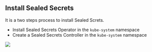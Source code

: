 ## Install Sealed Secrets

It is a two steps process to install Sealed Screts.
* Install Sealed Secrets Operator in the `kube-system` namespace
* Create a Sealed Secrets Controller in the `kube-system` namespace

![](img/sealed-secrets-controller-install.gif)
